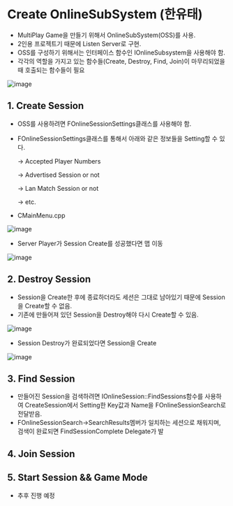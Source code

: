 # Create OnlineSubSystem (한유태)
- MultiPlay Game을 만들기 위해서 OnlineSubSystem(OSS)를 사용.
- 2인용 프로젝트기 때문에 Listen Server로 구현.
- OSS를 구성하기 위해서는 인터페이스 함수인 IOnlineSubsystem을 사용해야 함.
- 각각의 역할을 가지고 있는 함수들(Create, Destroy, Find, Join)이 마무리되었을 때 호출되는 함수들이 필요

![image](https://github.com/HanYooTae/Unreal-Game-Project1/assets/41534351/f40c1d45-74be-4000-82cf-c590024b3827)





## 1. Create Session
- OSS를 사용하려면 FOnlineSessionSettings클래스를 사용해야 함.
- FOnlineSessionSettings클래스를 통해서 아래와 같은 정보들을 Setting할 수 있다.
  
  -> Accepted Player Numbers
  
  -> Advertised Session or not
  
  -> Lan Match Session or not
  
  -> etc.

- CMainMenu.cpp

![image](https://github.com/HanYooTae/Unreal-Game-Project1/assets/41534351/a57da47e-9de2-4666-9457-175efdbb9fd7)

- Server Player가 Session Create를 성공했다면 맵 이동

![image](https://github.com/HanYooTae/Unreal-Game-Project1/assets/41534351/3b4c0995-435a-48bb-9331-8ee589794738)


## 2. Destroy Session
- Session을 Create한 후에 종료하더라도 세션은 그대로 남아있기 때문에 Session을 Create할 수 없음.
- 기존에 만들어져 있던 Session을 Destroy해야 다시 Create할 수 있음.

![image](https://github.com/HanYooTae/Unreal-Game-Project1/assets/41534351/b532b3df-bb8d-4a96-b0f8-7e5e4b580614)

- Session Destroy가 완료되었다면 Session을 Create

![image](https://github.com/HanYooTae/Unreal-Game-Project1/assets/41534351/783570b5-779e-49a1-978c-12e354d98d19)


## 3. Find Session
- 만들어진 Session을 검색하려면 IOnlineSession::FindSessions함수를 사용하여 CreateSession에서 Setting한 Key값과 Name을 FOnlineSessionSearch로 전달받음.
- FOnlineSessionSearch->SearchResults멤버가 일치하는 세션으로 채워지며, 검색이 완료되면 FindSessionComplete Delegate가 발

## 4. Join Session


## 5. Start Session && Game Mode
- 추후 진행 예정
